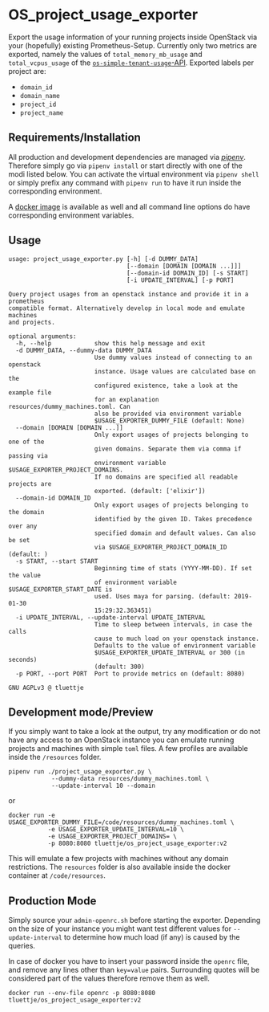 # OS_project_usage_exporter

Export the usage information of your running projects inside OpenStack via your
(hopefully) existing Prometheus-Setup. Currently only two metrics are exported, namely
the values of `total_memory_mb_usage` and `total_vcpus_usage` of the
[`os-simple-tenant-usage`-API](https://developer.openstack.org/api-ref/compute/?expanded=list-tenant-usage-statistics-for-all-tenants-detail#usage-reports-os-simple-tenant-usage).
Exported labels per project are:

- `domain_id`
- `domain_name`
- `project_id`
- `project_name`

## Requirements/Installation

All production and development dependencies are managed via
[*pipenv*](https://pipenv.readthedocs.io). Therefore simply go via `pipenv install` or
start directly with one of the modi listed below. You can activate the virtual
environment via `pipenv shell` or simply prefix any command with `pipenv run` to have it
run inside the corresponding environment.

A [docker image](https://hub.docker.com/r/tluettje/os_project_usage_exporter/) is
available as well and all command line options do have corresponding environment
variables.

## Usage

```
usage: project_usage_exporter.py [-h] [-d DUMMY_DATA]
                                 [--domain [DOMAIN [DOMAIN ...]]]
                                 [--domain-id DOMAIN_ID] [-s START]
                                 [-i UPDATE_INTERVAL] [-p PORT]

Query project usages from an openstack instance and provide it in a prometheus
compatible format. Alternatively develop in local mode and emulate machines
and projects.

optional arguments:
  -h, --help            show this help message and exit
  -d DUMMY_DATA, --dummy-data DUMMY_DATA
                        Use dummy values instead of connecting to an openstack
                        instance. Usage values are calculated base on the
                        configured existence, take a look at the example file
                        for an explanation resources/dummy_machines.toml. Can
                        also be provided via environment variable
                        $USAGE_EXPORTER_DUMMY_FILE (default: None)
  --domain [DOMAIN [DOMAIN ...]]
                        Only export usages of projects belonging to one of the
                        given domains. Separate them via comma if passing via
                        environment variable $USAGE_EXPORTER_PROJECT_DOMAINS.
                        If no domains are specified all readable projects are
                        exported. (default: ['elixir'])
  --domain-id DOMAIN_ID
                        Only export usages of projects belonging to the domain
                        identified by the given ID. Takes precedence over any
                        specified domain and default values. Can also be set
                        via $USAGE_EXPORTER_PROJECT_DOMAIN_ID (default: )
  -s START, --start START
                        Beginning time of stats (YYYY-MM-DD). If set the value
                        of environment variable $USAGE_EXPORTER_START_DATE is
                        used. Uses maya for parsing. (default: 2019-01-30
                        15:29:32.363451)
  -i UPDATE_INTERVAL, --update-interval UPDATE_INTERVAL
                        Time to sleep between intervals, in case the calls
                        cause to much load on your openstack instance.
                        Defaults to the value of environment variable
                        $USAGE_EXPORTER_UPDATE_INTERVAL or 300 (in seconds)
                        (default: 300)
  -p PORT, --port PORT  Port to provide metrics on (default: 8080)

GNU AGPLv3 @ tluettje
```

## Development mode/Preview

If you simply want to take a look at the output, try any modification or do not have any
access to an OpenStack instance you can emulate running projects and machines with
simple `toml` files. A few profiles are available inside the `/resources` folder.

```shell
pipenv run ./project_usage_exporter.py \
            --dummy-data resources/dummy_machines.toml \
            --update-interval 10 --domain
```
or
```
docker run -e USAGE_EXPORTER_DUMMY_FILE=/code/resources/dummy_machines.toml \
           -e USAGE_EXPORTER_UPDATE_INTERVAL=10 \
           -e USAGE_EXPORTER_PROJECT_DOMAINS= \
           -p 8080:8080 tluettje/os_project_usage_exporter:v2
```
This will emulate a few projects with machines without any domain restrictions. The
`resources` folder is also available inside the docker container at `/code/resources`.

## Production Mode

Simply source your `admin-openrc.sh` before starting the exporter. Depending on the size
of your instance you might want test different values for `--update-interval` to
determine how much load (if any) is caused by the queries.

In case of docker you have to insert your password inside the `openrc` file, and remove
any lines other than `key=value` pairs. Surrounding quotes will be considered part of
the values therefore remove them as well.

```
docker run --env-file openrc -p 8080:8080 tluettje/os_project_usage_exporter:v2
```

